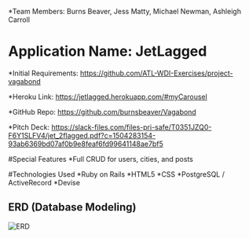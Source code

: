  *Team Members: Burns Beaver, Jess Matty, Michael Newman, Ashleigh Carroll

# Application Name: JetLagged
*Initial Requirements: https://github.com/ATL-WDI-Exercises/project-vagabond

*Heroku Link: https://jetlagged.herokuapp.com/#myCarousel

*GitHub Repo: https://github.com/burnsbeaver/Vagabond

*Pitch Deck: https://slack-files.com/files-pri-safe/T0351JZQ0-F6Y1SLFV4/jet_2flagged.pdf?c=1504283154-93ab6369bd07af0b9e8feaf6fd99641148ae7bf5

#Special Features
*Full CRUD for users, cities, and posts


#Technologies Used
*Ruby on Rails
*HTML5
*CSS
*PostgreSQL / ActiveRecord
*Devise


## ERD (Database Modeling)

![ERD](/public/ERDVagabond.jpg?raw=true)

